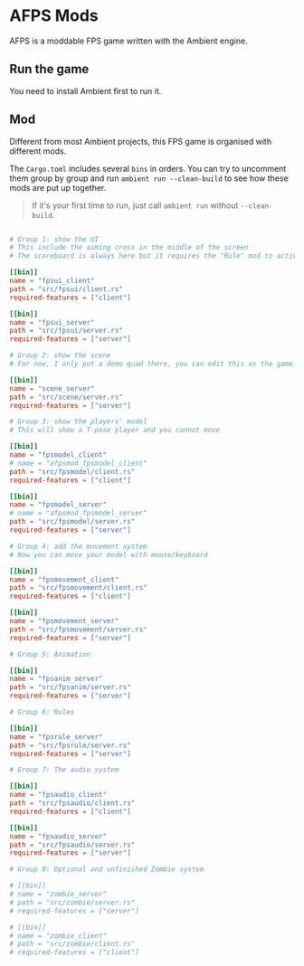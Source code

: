 # AFPS Mods

AFPS is a moddable FPS game written with the Ambient engine.

## Run the game

You need to install Ambient first to run it.

## Mod

Different from most Ambient projects, this FPS game is organised with different mods.

The `Cargo.toml` includes several `bins` in orders. You can try to uncomment them group by group and run `ambient run --clean-build` to see how these mods are put up together.

> If it's your first time to run, just call `ambient run` without `--clean-build`.

```toml

# Group 1: show the UI
# This include the aiming cross in the middle of the screen
# The scoreboard is always here but it requires the "Rule" mod to activate

[[bin]]
name = "fpsui_client"
path = "src/fpsui/client.rs"
required-features = ["client"]

[[bin]]
name = "fpsui_server"
path = "src/fpsui/server.rs"
required-features = ["server"]

# Group 2: show the scene
# For now, I only put a demo quad there, you can edit this as the game scene

[[bin]]
name = "scene_server"
path = "src/scene/server.rs"
required-features = ["server"]

# Group 3: show the players' model
# This will show a T-pose player and you cannot move

[[bin]]
name = "fpsmodel_client"
# name = "afpsmod_fpsmodel_client"
path = "src/fpsmodel/client.rs"
required-features = ["client"]

[[bin]]
name = "fpsmodel_server"
# name = "afpsmod_fpsmodel_server"
path = "src/fpsmodel/server.rs"
required-features = ["server"]

# Group 4: add the movement system
# Now you can move your model with mouse/keyboard

[[bin]]
name = "fpsmovement_client"
path = "src/fpsmovement/client.rs"
required-features = ["client"]

[[bin]]
name = "fpsmovement_server"
path = "src/fpsmovement/server.rs"
required-features = ["server"]

# Group 5: Animation

[[bin]]
name = "fpsanim_server"
path = "src/fpsanim/server.rs"
required-features = ["server"]

# Group 6: Rules

[[bin]]
name = "fpsrule_server"
path = "src/fpsrule/server.rs"
required-features = ["server"]

# Group 7: The audio system

[[bin]]
name = "fpsaudio_client"
path = "src/fpsaudio/client.rs"
required-features = ["client"]

[[bin]]
name = "fpsaudio_server"
path = "src/fpsaudio/server.rs"
required-features = ["server"]

# Group 8: Optional and unfinished Zombie system

# [[bin]]
# name = "zombie_server"
# path = "src/zombie/server.rs"
# required-features = ["server"]

# [[bin]]
# name = "zombie_client"
# path = "src/zombie/client.rs"
# required-features = ["client"]

```
